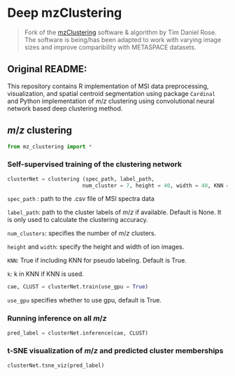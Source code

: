 # Deep mzClustering

> Fork of the [mzClustering](https://github.com/DanGuo1223/mzClustering) software & algorithm by Tim Daniel Rose.
> The software is being/has been adapted to work with varying image sizes and improve comparibility with METASPACE datasets.


## Original README:

This repository contains R implementation of MSI data preprocessing, visualization, and spatial centroid segmentation using package `Cardinal` and Python implementation of $m/z$ clustering using convolutional neural network based deep clustering method.

## $m/z$ clustering

```python
from mz_clustering import *
```
### Self-supervised training of the clustering network

```python
clusterNet = clustering (spec_path, label_path, 
                        num_cluster = 7, height = 40, width = 40, KNN = True, k = 10)
```

`spec_path` :  path to the .csv file of MSI spectra data

`label_path`:  path to the cluster labels of $m/z$ if available. Default is None. It is only used to calculate the clustering accuracy.

`num_clusters`:  specifies the number of $m/z$ clusters.

`height`  and `width`:  specify the height and width of ion images.

`KNN`: True if including KNN for pseudo labeling. Default is True.

`k`: k in KNN if KNN is used.

```python
cae, CLUST = clusterNet.train(use_gpu = True)
```

`use_gpu` specifies whether to use gpu, default is True.

### Running inference on all $m/z$

```python
pred_label = clusterNet.inference(cae, CLUST)
```

### t-SNE visualization of $m/z$ and predicted cluster memberships

```python
clusterNet.tsne_viz(pred_label)
```
